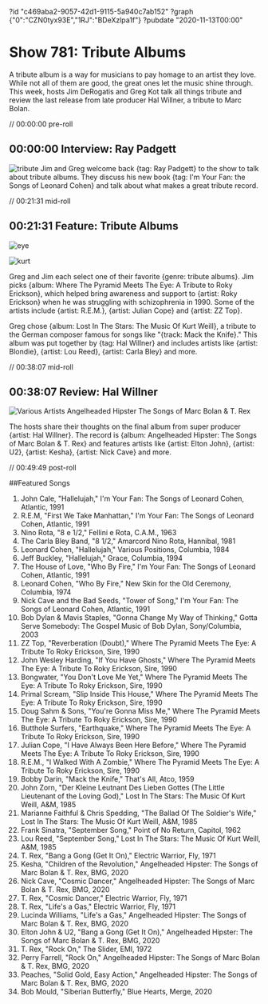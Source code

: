 ?id "c469aba2-9057-42d1-9115-5a940c7ab152"
?graph {"0":"CZN0tyx93E","1RJ":"BDeXzlpa1f"}
?pubdate "2020-11-13T00:00"
# Show 781: Tribute Albums


A tribute album is a way for musicians to pay homage to an artist they love. While not all of them are good, the great ones let the music shine through. This week, hosts Jim DeRogatis and Greg Kot talk all things tribute and review the last release from late producer Hal Willner, a tribute to Marc Bolan. 

// 00:00:00 pre-roll

## 00:00:00 Interview: Ray Padgett
![tribute](https://static.soundopinions.org/images/2020/imyourfanbookcover.jpeg)
Jim and Greg welcome back {tag: Ray Padgett} to the show to talk about tribute albums. They discuss his new book {tag: I'm Your Fan: the Songs of Leonard Cohen} and talk about what makes a great tribute record.



// 00:21:31 mid-roll

## 00:21:31 Feature: Tribute Albums
![eye](https://static.soundopinions.org/images/2020/eye.jpeg)

![kurt](https://static.soundopinions.org/images/2020/kurt.jpeg)

Greg and Jim each select one of their favorite {genre: tribute albums}. Jim picks {album: Where The Pyramid Meets The Eye: A Tribute to Roky Erickson}, which helped bring awareness and support to {artist: Roky Erickson} when he was struggling with schizophrenia in 1990. Some of the artists include {artist: R.E.M.}, {artist: Julian Cope} and {artist: ZZ Top}.

Greg chose {album: Lost In The Stars: The Music Of Kurt Weill}, a tribute to the German composer famous for songs like "{track: Mack the Knife}." This album was put together by {tag: Hal Willner} and includes artists like {artist: Blondie}, {artist: Lou Reed}, {artist: Carla Bley} and more.



// 00:38:07 mid-roll

## 00:38:07 Review: Hal Willner

![Various Artists Angelheaded Hipster The Songs of Marc Bolan & T. Rex](https://static.soundopinions.org/assets/781/1RJ1.jpg)

The hosts share their thoughts on the final album from super producer {artist: Hal Willner}. The record is {album: Angelheaded Hipster: The Songs of Marc Bolan & T. Rex} and features artists like {artist: Elton John}, {artist: U2}, {artist: Kesha}, {artist: Nick Cave} and more.



// 00:49:49 post-roll

##Featured Songs

1. John Cale, "Hallelujah," I'm Your Fan: The Songs of Leonard Cohen, Atlantic, 1991
1. R.E.M, "First We Take Manhattan," I'm Your Fan: The Songs of Leonard Cohen, Atlantic, 1991
1. Nino Rota, "8 e 1/2," Fellini e Rota, C.A.M., 1963
1. The Carla Bley Band, "8 1/2," Amarcord Nino Rota, Hannibal, 1981
1. Leonard Cohen, "Hallelujah," Various Positions, Columbia, 1984
1. Jeff Buckley, "Hallelujah," Grace, Columbia, 1994
1. The House of Love, "Who By Fire," I'm Your Fan: The Songs of Leonard Cohen, Atlantic, 1991
1. Leonard Cohen, "Who By Fire," New Skin for the Old Ceremony, Columbia, 1974
1. Nick Cave and the Bad Seeds, "Tower of Song," I'm Your Fan: The Songs of Leonard Cohen, Atlantic, 1991
1. Bob Dylan & Mavis Staples, "Gonna Change My Way of Thinking," Gotta Serve Somebody: The Gospel Music of Bob Dylan, Sony/Columbia, 2003
1. ZZ Top, "Reverberation (Doubt)," Where The Pyramid Meets The Eye: A Tribute To Roky Erickson, Sire, 1990
1. John Wesley Harding, "If You Have Ghosts," Where The Pyramid Meets The Eye: A Tribute To Roky Erickson, Sire, 1990
1. Bongwater, "You Don't Love Me Yet," Where The Pyramid Meets The Eye: A Tribute To Roky Erickson, Sire, 1990
1. Primal Scream, "Slip Inside This House," Where The Pyramid Meets The Eye: A Tribute To Roky Erickson, Sire, 1990
1. Doug Sahm & Sons, "You're Gonna Miss Me," Where The Pyramid Meets The Eye: A Tribute To Roky Erickson, Sire, 1990
1. Butthole Surfers, "Earthquake," Where The Pyramid Meets The Eye: A Tribute To Roky Erickson, Sire, 1990
1. Julian Cope, "I Have Always Been Here Before," Where The Pyramid Meets The Eye: A Tribute To Roky Erickson, Sire, 1990
1. R.E.M., "I Walked With A Zombie," Where The Pyramid Meets The Eye: A Tribute To Roky Erickson, Sire, 1990
1. Bobby Darin, "Mack the Knife," That's All, Atco, 1959
1. John Zorn, "Der Kleine Leutnant Des Lieben Gottes (The Little Lieutenant of the Loving God)," Lost In The Stars: The Music Of Kurt Weill, A&M, 1985
1. Marianne Faithful & Chris Spedding, "The Ballad Of The Soldier's Wife," Lost In The Stars: The Music Of Kurt Weill, A&M, 1985
1. Frank Sinatra, "September Song," Point of No Return, Capitol, 1962
1. Lou Reed, "September Song," Lost In The Stars: The Music Of Kurt Weill, A&M, 1985
1. T. Rex, "Bang a Gong (Get It On)," Electric Warrior, Fly, 1971
1. Kesha, "Children of the Revolution," Angelheaded Hipster: The Songs of Marc Bolan & T. Rex, BMG, 2020
1. Nick Cave, "Cosmic Dancer," Angelheaded Hipster: The Songs of Marc Bolan & T. Rex, BMG, 2020
1. T. Rex, "Cosmic Dancer," Electric Warrior, Fly, 1971
1. T. Rex, "Life's a Gas," Electric Warrior, Fly, 1971
1. Lucinda Williams, "Life's a Gas," Angelheaded Hipster: The Songs of Marc Bolan & T. Rex, BMG, 2020
1. Elton John & U2, "Bang a Gong (Get It On)," Angelheaded Hipster: The Songs of Marc Bolan & T. Rex, BMG, 2020
1. T. Rex, "Rock On," The Slider, EMI, 1972
1. Perry Farrell, "Rock On," Angelheaded Hipster: The Songs of Marc Bolan & T. Rex, BMG, 2020
1. Peaches, "Solid Gold, Easy Action," Angelheaded Hipster: The Songs of Marc Bolan & T. Rex, BMG, 2020
1. Bob Mould, "Siberian Butterfly," Blue Hearts, Merge, 2020
